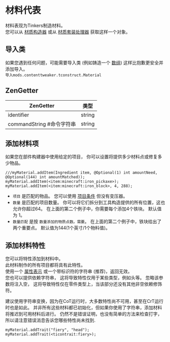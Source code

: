 # 材料代表

材料表现为Tinkers制造材料。  
您可以从 [材质构造器](/Mods/ContentTweaker/Tinkers_Construct/MaterialBuilder/) 或从 [材质套装处理器](/Mods/ContentTweaker/Tinkers_Construct/Brackets/Bracket_Material/) 获取这样一个对象。

## 导入类

如果您遇到任何问题，可能需要导入类 (例如铸造一个 [数组](/AdvancedFunctions/Arrays_and_Loops/)) 这样比抱歉更安全并添加导入。  
`导入mods.contenttweaker.tconstruct.Material`

## ZenGetter

| ZenGetter            | 类型     |
| -------------------- | ------ |
| identifier           | string |
| commandString #命令字符串 | string |

## 添加材料项

如果您在部件构建器中使用给定的项目， 你可以设置将提供多少材料点或修复多少物品。

    ///myMaterial.addItem(Ingredient item, @Optional(1) int amountNeed, @Optional(144) int amountMatched));
    myMaterial.addItem(<item:minecraft:iron_pickaxe>);
    myMaterial.addItem(<item:minecraft:iron_block>, 4, 288);
    

- `项目` 是匹配的物品。 您可以使用 [项目条件](/Vanilla/Items/Item_Conditions/) 但没有变压器。 
- `数量` 是匹配的项目数量。 你可以将它们拆分到工具构造提供的所有位置，这也允许你超过64。 在上面的第二个例子中，你需要每个添加4个铁块。 默认值为 1。
- `数量匹配` 是按 `数量添加的物质点数。需要`。 在上面的第二个例子中，铁块给出了两个重要点。 默认值为144(1个英寸/1个物料值)。

## 添加材料特性

您可以将特性添加到材料中。  
此材料制作的所有项目都将具有此特性。  
使用一个 [属性表示](/Mods/ContentTweaker/Tinkers_Construct/Trait/) 或一个带标识符的字符串 (推荐)，返回无效。  
您也可以提供依赖字符串， 这将导致特性仅用于某些类型，例如头等。 忽略该参数将注入空， 这将导致特性仅在零件类型上，当该部分还没有其他非空依赖修饰符。

建议使用字符串变换，因为在CoT运行时，大多数特性尚不可用，甚至在CrT运行时也是如此。 并非所有这些材料都已初始化，但如果你使用了字符串，添加材料将推迟到可用材料后进行。 仍然不是错误证明，也没有简单的方法来检查打字，所以请注意错误消息告诉您哪些特性尚未找到.

```zenscript
myMaterial.addTrait("fiery", "head");
myMaterial.addTrait(<ticontrait:fiery>);
```